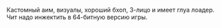 Кастомный аим, визуалы, хороший бхоп, 3-лицо и имеет глуа лоадер. Чит надо инжектить в 64-битную версию игры.
